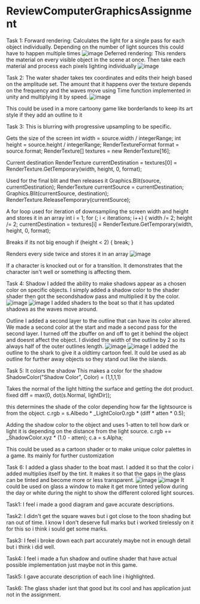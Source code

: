 # ReviewComputerGraphicsAssignment
 Task 1:
 Forward rendering: Calculates the light for a single pass for each object individually. Depending on the number of light sources this could have to happen multiple times
![image](https://user-images.githubusercontent.com/91763901/228612854-429ff5a8-5736-47bb-a6b6-0772a242e3a5.png)
Deferred rendering: This renders the material on every visible object in the scene at once. Then take each material and process each pixels lighting individually
![image](https://user-images.githubusercontent.com/91763901/228613270-6ad454a4-0c89-459d-a434-fa83bf1e72c5.png)

Task 2:
The water shader takes tex coordinates and edits their heigh based on the amplitude set. The amount that it happens over the texture depends on the frequency and the waves move using Time function implemented in unity and multiplying it by speed. 
![image](https://user-images.githubusercontent.com/91763901/228719141-46686e2b-fe62-4fb1-a65f-bdfdc113216b.png)

This could be used in a more cartoony game like borderlands to keep its art style if they add an outline to it

Task 3:
This is blurring with progressive upsampling to be specific. 

Gets the size of the screen
int width = source.width / integerRange;
int height = source.height / integerRange;
RenderTextureFormat format = source.format;
RenderTexture[] textures = new RenderTexture[16];

Current destination
RenderTexture currentDestination = textures[0] = RenderTexture.GetTemporary(width, height, 0, format);

Used for the final blit and then releases it
Graphics.Blit(source, currentDestination);
RenderTexture currentSource = currentDestination;
Graphics.Blit(currentSource, destination);
RenderTexture.ReleaseTemporary(currentSource);

A for loop used for iteration of downsampling the screen width and height and stores it in an array
int i = 1;
for (; i < iterations; i++) {
width /= 2;
height /= 2;
currentDestination = textures[i] =
RenderTexture.GetTemporary(width, height, 0,
format);

Breaks if its not big enough
if (height < 2) {
break;
}

Renders every side twice and stores it in an array
![image](https://user-images.githubusercontent.com/91763901/228685262-4e644990-3ba5-4295-8499-f708532a0c73.png)

If a character is knocked out or for a transition. It demonstrates that the character isn't well or something is affecting them.

Task 4:
Shadow
I added the ability to make shadows appear as a chosen color on specific objects. 
I simply added a shadow color to the shader shader then got the secondshadow pass and multiplied it by the color. 
![image](https://user-images.githubusercontent.com/91763901/228713360-d2a374be-fa12-4b12-974d-c513f0ee11f4.png)
![image](https://user-images.githubusercontent.com/91763901/228713289-cb044b0d-1cde-447f-a9b7-eb6a1f859200.png)
I added shaders to the boat so that it has updated shadows as the waves move around. 

Outline
I added a second layer to the outline that can have its color altered. 
We made a second color at the start and made a second pass for the second layer. I turned off the zbuffer on and off to get it behind the object and doesnt affect the object.
I divided the width of the outline by 2 so its always half of the outer outlines length. 
![image](https://user-images.githubusercontent.com/91763901/228713080-d4ea1cb0-ea6b-4bca-9c56-3d41526ac329.png)
![image](https://user-images.githubusercontent.com/91763901/228713231-3f2aafef-a475-47a9-9df5-cf6532242637.png)
I added the outline to the shark to give it a oldtimy cartoon feel. It ould be used as ab outline for further away objects so they stand out like the islands. 

Task 5:
It colors the shadow
This makes a color for the shadow
ShadowColor("Shadow Color", Color) = (1,1,1,1)

Takes the normal of the light hitting the surface and getting the dot product. 
fixed diff = max(0, dot(s.Normal, lightDir));

this determines the shade of the color depending how far the lightsource is from the object. 
c.rgb = s.Albedo * _LightColor0.rgb * (diff * atten * 0.5);

Adding the shadow color to the object and uses 1-atten to tell how dark or light it is depending on the distance from the light source. 
c.rgb += _ShadowColor.xyz * (1.0 - atten);
c.a = s.Alpha;

This could be used as a cartoon shader or to make unique color palettes in a game. Its mainly for further customization

Task 6:
I added a glass shader to the boat mast. I added it so that the color i added multiplies itself by the tint. It makes it so that the gaps in the glass can be tinted and become more or less transparent. 
![image](https://user-images.githubusercontent.com/91763901/228715673-46bc2c17-139c-4d2f-9ba4-dbd423b3cd76.png)
![image](https://user-images.githubusercontent.com/91763901/228715725-26d8c156-a9b3-4fa3-9d1e-38be0082c37d.png)
It could be used on glass a window to make it get more tinted yellow during the day or white during the night to show the different colored light sources. 


Task1:
I feel i made a good diagram and gave accurate descriptions.

Task2:
I didn't get the square waves but i got close to the toon shading but ran out of time. I know I don't deserve full marks but i worked tirelessly on it for this so i think i sould get some marks. 

Task3:
I feel i broke down each part accurately maybe not in enough detail but i think i did well.

Task4:
I feel i made a fun shadow and outline shader that have actual possible implementation just maybe not in this game. 

Task5:
I gave accurate description of each line i highlighted.

Task6:
The glass shader isnt that good but its cool and has application just not in the assignment. 
